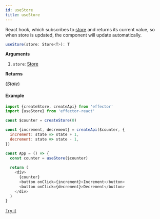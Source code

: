 ```yaml
---
id: useStore
title: useStore
---
```


React hook, which subscribes to [store](../effector/Store.md) and returns its current value, so when store is updated, the component will update automatically.

```ts
useStore(store: Store<T>): T
```

**Arguments**

1. `store`: [Store](../effector/Store.md)

**Returns**

(_State_)

#### Example

```js
import {createStore, createApi} from 'effector'
import {useStore} from 'effector-react'

const $counter = createStore(0)

const {increment, decrement} = createApi($counter, {
  increment: state => state + 1,
  decrement: state => state - 1,
})

const App = () => {
  const counter = useStore($counter)
  
  return (
    <div>
      {counter}
      <button onClick={increment}>Increment</button>
      <button onClick={decrement}>Decrement</button>
    </div>
  )
}
```

[Try it](https://share.effector.dev/DHzp3z4r)
